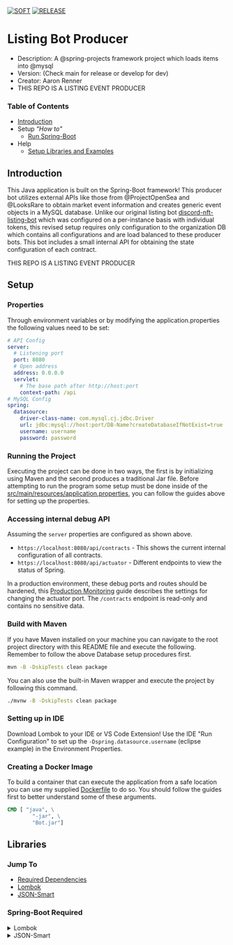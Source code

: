 [![SOFT](https://github.com/BananazTechnology/listing-bot-producer/actions/workflows/SOFT.yml/badge.svg?branch=develop)](https://github.com/BananazTechnology/listing-bot-producer/actions/workflows/SOFT.yml) [![RELEASE](https://github.com/BananazTechnology/listing-bot-producer/actions/workflows/RELEASE.yml/badge.svg)](https://github.com/BananazTechnology/listing-bot-producer/actions/workflows/RELEASE.yml)

# Listing Bot Producer
* Description: A @spring-projects framework project which loads items into @mysql
* Version: (Check main for release or develop for dev)
* Creator: Aaron Renner
* THIS REPO IS A LISTING EVENT PRODUCER

### Table of Contents
* [Introduction](#introduction)
* Setup *"How to"*
  * [Run Spring-Boot](#running-the-project)
* Help
  * [Setup Libraries and Examples](#libraries)
  
## Introduction

This Java application is built on the Spring-Boot framework! This producer bot utilizes external APIs like those from @ProjectOpenSea and @LooksRare to obtain market event information and creates generic event objects in a MySQL database. Unlike our original listing bot [discord-nft-listing-bot](https://github.com/Aman7123/discord-nft-listing-bot) which was configured on a per-instance basis with individual tokens, this revised setup requires only configuration to the organization DB which contains all configurations and are load balanced to these producer bots. This bot includes a small internal API for obtaining the state configuration of each contract.

THIS REPO IS A LISTING EVENT PRODUCER

## Setup
### Properties

Through environment variables or by modifying the application.properties the following values need to be set:

``` yaml
# API Config
server:
  # Listening port
  port: 8080
  # Open address
  address: 0.0.0.0
  servlet:
    # The base path after http://host:port
    context-path: /api
# MySQL Config
spring:
  datasource:
    driver-class-name: com.mysql.cj.jdbc.Driver
    url: jdbc:mysql://host:port/DB-Name?createDatabaseIfNotExist=true
    username: username
    password: password
```

### Running the Project

Executing the project can be done in two ways, the first is by initializing using Maven and the second produces a traditional Jar file. Before attempting to run the program some setup must be done inside of the [src/main/resources/application.properties](src/main/resources/application.yml), you can follow the guides above for setting up the properties.

### Accessing internal debug API
Assuming the `server` properties are configured as shown above.

* `https://localhost:8080/api/contracts` - This shows the current internal configuration of all contracts.
* `https://localhost:8080/api/actuator` - Different endpoints to view the status of Spring.

In a production environment, these debug ports and routes should be hardened, this [Production Monitoring](https://docs.spring.io/spring-boot/docs/1.5.4.RELEASE/reference/html/production-ready-monitoring.html) guide describes the settings for changing the actuator port. The `/contracts` endpoint is read-only and contains no sensitive data.

### Build with Maven

If you have Maven installed on your machine you can navigate to the root project directory with this README file and execute the following. Remember to follow the above Database setup procedures first.
```sh
mvn -B -DskipTests clean package
```
You can also use the built-in Maven wrapper and execute the project by following this command.
```sh
./mvnw -B -DskipTests clean package
```
### Setting up in IDE

Download Lombok to your IDE or VS Code Extension!
Use the IDE "Run Configuration" to set up the `-Dspring.datasource.username` (eclipse example) in the Environment Properties.

### Creating a Docker Image

To build a container that can execute the application from a safe location you can use my supplied [Dockerfile](Dockerfile) to do so. You should follow the guides first to better understand some of these arguments.

```Dockerfile
CMD [ "java", \
        "-jar", \
        "Bot.jar"]
```

## Libraries

### Jump To
* [Required Dependencies](#spring-boot-required)
* [Lombok](#lombok)
* [JSON-Smart](#json-smart)

### Spring-Boot Required
<details><summary>Lombok</summary>
* [Lombok - Automated Class Method Generation](https://projectlombok.org/features/all)
```pom
<dependency>
    <groupId>org.projectlombok</groupId>
    <artifactId>lombok</artifactId>
    <optional>true</optional>
</dependency>
```
</details>
<details><summary>JSON-Smart</summary>
* [JSON Parser JAVADOC](https://javadoc.io/doc/net.minidev/json-smart/latest/index.html)
```pom
<dependency>
    <groupId>net.minidev</groupId>
    <artifactId>json-smart</artifactId>
</dependency>
```
</details>
